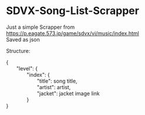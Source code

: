 # SDVX-Song-List-Scrapper

Just a simple Scrapper from https://p.eagate.573.jp/game/sdvx/vi/music/index.html<br/>
Saved as json

Structure:<br/>

{<br/>
  "level": {<br/>
    "index": {<br/>
      "title": song title,<br/>
      "artist": artist,<br/>
      "jacket": jacket image link<br/>
    }<br/>
}
